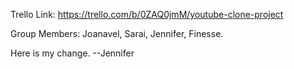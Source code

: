 Trello Link: https://trello.com/b/0ZAQ0jmM/youtube-clone-project

Group Members: Joanavel, Sarai, Jennifer, Finesse.

Here is my change. --Jennifer
